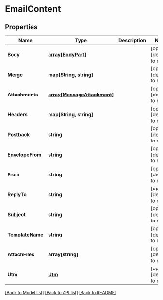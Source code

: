 # EmailContent

## Properties
Name | Type | Description | Notes
------------ | ------------- | ------------- | -------------
**Body** | [**array[BodyPart]**](BodyPart.md) |  | [optional] [default to null]
**Merge** | **map[String, string]** |  | [optional] [default to null]
**Attachments** | [**array[MessageAttachment]**](MessageAttachment.md) |  | [optional] [default to null]
**Headers** | **map[String, string]** |  | [optional] [default to null]
**Postback** | **string** |  | [optional] [default to null]
**EnvelopeFrom** | **string** |  | [optional] [default to null]
**From** | **string** |  | [optional] [default to null]
**ReplyTo** | **string** |  | [optional] [default to null]
**Subject** | **string** |  | [optional] [default to null]
**TemplateName** | **string** |  | [optional] [default to null]
**AttachFiles** | **array[string]** |  | [optional] [default to null]
**Utm** | [**Utm**](Utm.md) |  | [optional] [default to null]

[[Back to Model list]](../README.md#documentation-for-models) [[Back to API list]](../README.md#documentation-for-api-endpoints) [[Back to README]](../README.md)


